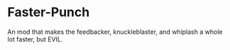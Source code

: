 # Faster-Punch
An mod that makes the feedbacker, knuckleblaster, and whiplash a whole lot faster, but EVIL.
